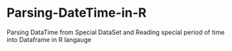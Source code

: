 # Parsing-DateTime-in-R
Parsing DataTime from Special DataSet and Reading special period of time into Dataframe in R langauge
